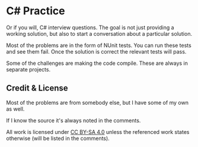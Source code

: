 C# Practice
===========

Or if you will, C# interview questions. The goal is not just providing a
working solution, but also to start a conversation about a particular solution.


Most of the problems are in the form of NUnit tests. You can run these tests
and see them fail. Once the solution is correct the relevant tests will pass.

Some of the challenges are making the code compile. These are always in
separate projects.


Credit & License
----------------

Most of the problems are from somebody else, but I have some of my own as well.

If I know the source it's always noted in the comments.

All work is licensed under [CC BY-SA 4.0](https://creativecommons.org/licenses/by-sa/4.0/)
unless the referenced work states otherwise (will be listed in the comments).
